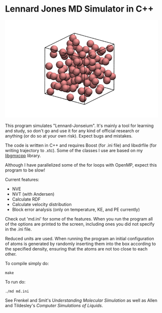 # Lennard Jones MD Simulator in C++

![Box of Lennard-Jonesium](lj.png)

This program simulates "Lennard-Jonseium". It's mainly a tool for learning and
study, so don't go and use it for any kind of official research or anything (or
do so at your own risk). Expect bugs and mistakes.

The code is written in C++ and requires Boost (for .ini file) and libxdrfile
(for writing trajectory to .xtc). Some of the classes I use are based on my
[libgmxcpp](https://github.com/wesbarnett/libgmxcpp) library.

Although I have parallelized some of the for loops with OpenMP, expect this
program to be slow!

Current features:

* NVE
* NVT (with Andersen)
* Calculate RDF
* Calculate velocity distribution
* Block error analysis (only on temperature, KE, and PE currently)

Check out 'md.ini' for some of the features. When you run the program all of the
options are printed to the screen, including ones you did not specify in the .ini
file.

Reduced units are used. When running the program an initial configuration of
atoms is generated by randomly inserting them into the box according to the
specified density, ensuring that the atoms are not too close to each other.

To compile simply do:

    make

To run do:

    ./md md.ini

See Frenkel and Smit's *Understanding Molecular Simulation* as well as Allen and
Tildesley's *Computer Simulations of Liquids*.

